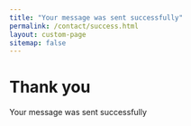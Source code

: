 ```yaml
---
title: "Your message was sent successfully"
permalink: /contact/success.html
layout: custom-page
sitemap: false
---
```


# Thank you

Your message was sent successfully